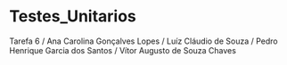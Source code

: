 # Testes_Unitarios
Tarefa 6
/ Ana Carolina Gonçalves Lopes / Luíz Cláudio de Souza / Pedro Henrique Garcia dos Santos / Vítor Augusto de Souza Chaves
